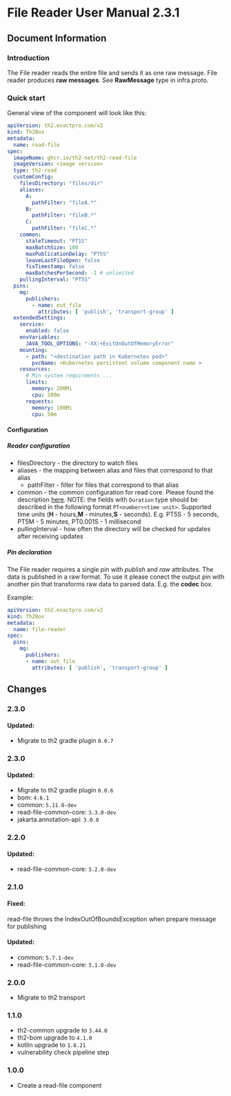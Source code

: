 # File Reader User Manual 2.3.1

## Document Information

### Introduction

The File reader reads the entire file and sends it as one raw message. File reader produces **raw messages**. See **RawMessage** type in infra.proto.

### Quick start

General view of the component will look like this:

```yaml
apiVersion: th2.exactpro.com/v2
kind: Th2Box
metadata:
  name: read-file
spec:
  imageName: ghcr.io/th2-net/th2-read-file
  imageVersion: <image version>
  type: th2-read
  customConfig:
    filesDirectory: "files/dir"
    aliases:
      A:
        pathFilter: "fileA.*"
      B:
        pathFilter: "fileB.*"
      C:
        pathFilter: "fileC.*"
    common:
      staleTimeout: "PT1S"
      maxBatchSize: 100
      maxPublicationDelay: "PT5S"
      leaveLastFileOpen: false
      fixTimestamp: false
      maxBatchesPerSecond: -1 # unlimited
    pullingInterval: "PT5S"
  pins:
    mq:
      publishers:
        - name: out_file
          attributes: [ 'publish', 'transport-group' ]
  extendedSettings:
    service:
      enabled: false
    envVariables:
      JAVA_TOOL_OPTIONS: "-XX:+ExitOnOutOfMemoryError"
    mounting:
      - path: "<destination path in Kubernetes pod>"
        pvcName: <Kubernetes persistent volume component name >
    resources:
      # Min system requirments ...
      limits:
        memory: 200Mi
        cpu: 200m
      requests:
        memory: 100Mi
        cpu: 50m
```

#### Configuration

##### Reader configuration

+ filesDirectory - the directory to watch files
+ aliases - the mapping between alias and files that correspond to that alias
    + pathFilter - filter for files that correspond to that alias
+ common - the common configuration for read core. Please found the description [here](https://github.com/th2-net/th2-read-file-common-core/blob/dev-version-2/README.md#configuration).
  NOTE: the fields with `Duration` type should be described in
  the following format `PT<number><time unit>`. Supported time units (**H** - hours,**M** - minutes,**S** - seconds). E.g. PT5S - 5 seconds, PT5M - 5 minutes, PT0.001S - 1 millisecond
+ pullingInterval - how often the directory will be checked for updates after receiving updates

##### Pin declaration

The File reader requires a single pin with _publish_ and _raw_ attributes. The data is published in a raw format. To use it please conect the output pin with another pin that transforms raw data to parsed data. E.g. the **codec** box.

Example:

```yaml
apiVersion: th2.exactpro.com/v2
kind: Th2Box
metadata:
  name: file-reader
spec:
  pins:
    mq:
      publishers:
      - name: out_file
        attributes: [ 'publish', 'transport-group' ]
```

## Changes

### 2.3.0

#### Updated:
+ Migrate to th2 gradle plugin `0.0.7`

### 2.3.0

#### Updated:
+ Migrate to th2 gradle plugin `0.0.6`
+ bom: `4.6.1`
+ common: `5.11.0-dev`
+ read-file-common-core: `3.3.0-dev`
+ jakarta.annotation-api: `3.0.0`

### 2.2.0

#### Updated:
* read-file-common-core: `3.2.0-dev`

### 2.1.0

#### Fixed:
read-file throws the IndexOutOfBoundsException when prepare message for publishing 

#### Updated:
* common: `5.7.1-dev`
* read-file-common-core: `3.1.0-dev`

### 2.0.0

+ Migrate to th2 transport

### 1.1.0
+ th2-common upgrade to `3.44.0`
+ th2-bom upgrade to `4.1.0`
+ kotlin upgrade to `1.6.21`
+ vulnerability check pipeline step

### 1.0.0

+ Create a read-file component
